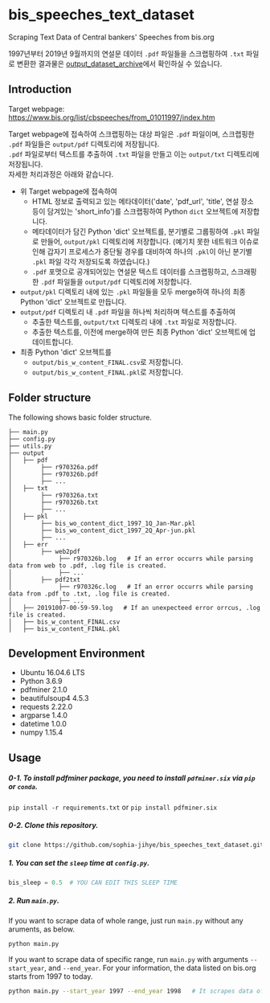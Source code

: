 # bis_speeches_text_dataset
Scraping Text Data of Central bankers' Speeches from bis.org    

1997년부터 2019년 9월까지의 연설문 데이터 `.pdf` 파일들을 스크랩핑하여 `.txt` 파일로 변환한 결과물은 [output_dataset_archive](https://github.com/sophia-jihye/bis_speeches_text_dataset/tree/master/output_dataset_archive)에서 확인하실 수 있습니다.

## Introduction
Target webpage: https://www.bis.org/list/cbspeeches/from_01011997/index.htm   

Target webpage에 접속하여 스크랩핑하는 대상 파일은 `.pdf` 파일이며, 스크랩핑한 `.pdf` 파일들은 `output/pdf` 디렉토리에 저장됩니다.    
`.pdf` 파일로부터 텍스트를 추출하여 `.txt` 파일을 만들고 이는 `output/txt` 디렉토리에 저장됩니다.   
자세한 처리과정은 아래와 같습니다. 

* 위 Target webpage에 접속하여 
    - HTML 정보로 출력되고 있는 메타데이터('date', 'pdf_url', 'title', 연설 장소 등이 담겨있는 'short_info')를 스크랩핑하여 Python `dict` 오브젝트에 저장합니다.
    - 메타데이터가 담긴 Python 'dict' 오브젝트를, 분기별로 그룹핑하여 `.pkl` 파일로 만들어, `output/pkl` 디렉토리에 저장합니다. (예기치 못한 네트워크 이슈로 인해 갑자기 프로세스가 중단될 경우를 대비하여 하나의 `.pkl`이 아닌 분기별 `.pkl` 파일 각각 저장되도록 하였습니다.)
    - `.pdf` 포맷으로 공개되어있는 연설문 텍스트 데이터를 스크랩핑하고, 스크래핑한 `.pdf` 파일들을 `output/pdf` 디렉토리에 저장합니다.
* `output/pkl` 디렉토리 내에 있는 `.pkl` 파일들을 모두 merge하여 하나의 최종 Python 'dict' 오브젝트로 만듭니다. 
* `output/pdf` 디렉토리 내 `.pdf` 파일을 하나씩 처리하며 텍스트를 추출하여 
    - 추출한 텍스트를, `output/txt` 디렉토리 내에 `.txt` 파일로 저장합니다. 
    - 추출한 텍스트를, 이전에 merge하여 만든 최종 Python 'dict' 오브젝트에 업데이트합니다. 
* 최종 Python 'dict' 오브젝트를 
    - `output/bis_w_content_FINAL.csv`로 저장합니다.
    - `output/bis_w_content_FINAL.pkl`로 저장합니다.
    
## Folder structure
The following shows basic folder structure.
```
├── main.py 
├── config.py 
├── utils.py 
├── output
│   ├── pdf   
│        ├── r970326a.pdf
│        ├── r970326b.pdf
│        ├── ...
│   ├── txt   
│        ├── r970326a.txt
│        ├── r970326b.txt
│        ├── ...
│   ├── pkl   
│        ├── bis_wo_content_dict_1997_1Q_Jan-Mar.pkl
│        ├── bis_wo_content_dict_1997_2Q_Apr-jun.pkl
│        ├── ...
│   ├── err
│        ├── web2pdf
│             ├── r970326b.log   # If an error occurrs while parsing data from web to .pdf, .log file is created.
│             ├── ...
│        ├── pdf2txt
│             ├── r970326c.log   # If an error occurrs while parsing data from .pdf to .txt, .log file is created.
│             ├── ...
│   ├── 20191007-00-59-59.log   # If an unexpecteed error orrcus, .log file is created.
│   ├── bis_w_content_FINAL.csv
│   ├── bis_w_content_FINAL.pkl

```

## Development Environment
* Ubuntu 16.04.6 LTS
* Python 3.6.9
* pdfminer 2.1.0
* beautifulsoup4 4.5.3
* requests 2.22.0
* argparse 1.4.0
* datetime 1.0.0
* numpy 1.15.4

## Usage
##### 0-1. To install pdfminer package, you need to install `pdfminer.six` via `pip` or `conda`. 
``pip install -r requirements.txt`` or ``pip install pdfminer.six``

##### 0-2. Clone this repository.
```sh
git clone https://github.com/sophia-jihye/bis_speeches_text_dataset.git
```

##### 1. You can set the `sleep` time at `config.py`. 
```python
bis_sleep = 0.5  # YOU CAN EDIT THIS SLEEP TIME
```

##### 2. Run `main.py`.
If you want to scrape data of whole range, just run `main.py` without any aruments, as below.
```sh
python main.py
```

If you want to scrape data of specific range, run `main.py` with arguments `--start_year`, and `--end_year`.
For your information, the data listed on bis.org starts from 1997 to today. 
```sh
python main.py --start_year 1997 --end_year 1998   # It scrapes data of 1997 and 1998.
```